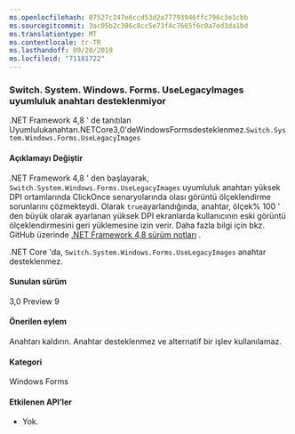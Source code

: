 ```yaml
---
ms.openlocfilehash: 07527c247e6ccd53d2a77793946ffc796c3e1cbb
ms.sourcegitcommit: 3ac05b2c386c8cc5e73f4c7665f6c0a7ed3da1bd
ms.translationtype: MT
ms.contentlocale: tr-TR
ms.lasthandoff: 09/20/2019
ms.locfileid: "71181722"
---
```

### <a name="switchsystemwindowsformsuselegacyimages-compatibility-switch-not-supported"></a>Switch. System. Windows. Forms. UseLegacyImages uyumluluk anahtarı desteklenmiyor

.NET Framework 4,8 ' de tanıtılan Uyumlulukanahtarı.NETCore3,0'deWindowsFormsdesteklenmez.`Switch.System.Windows.Forms.UseLegacyImages`

#### <a name="change-description"></a>Açıklamayı Değiştir

.NET Framework 4,8 ' den başlayarak, `Switch.System.Windows.Forms.UseLegacyImages` uyumluluk anahtarı yüksek DPI ortamlarında ClickOnce senaryolarında olası görüntü ölçeklendirme sorunlarını çözmekteydi. Olarak `true`ayarlandığında, anahtar, ölçek% 100 ' den büyük olarak ayarlanan yüksek DPI ekranlarda kullanıcının eski görüntü ölçeklendirmesini geri yüklemesine izin verir. Daha fazla bilgi için bkz. GitHub üzerinde [.NET Framework 4,8 sürüm notları](https://github.com/microsoft/dotnet/blob/master/releases/net48/dotnet48-changes.md#clickonce) .

.NET Core 'da, `Switch.System.Windows.Forms.UseLegacyImages` anahtar desteklenmez.

#### <a name="version-introduced"></a>Sunulan sürüm

3,0 Preview 9

#### <a name="recommended-action"></a>Önerilen eylem

Anahtarı kaldırın. Anahtar desteklenmez ve alternatif bir işlev kullanılamaz.

#### <a name="category"></a>Kategori

Windows Forms

#### <a name="affected-apis"></a>Etkilenen API’ler

- Yok.

<!-- 

### Affected APIs

- Not detectable via API analysis

-->
